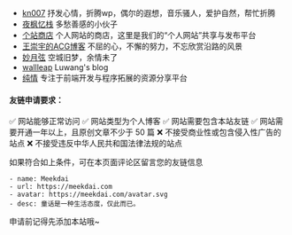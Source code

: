 
 - [kn007](http://kn007.net/) 抒发心情，折腾wp，偶尔的遐想，音乐骚人，爱护自然，帮忙折腾
 - [夜枫忆栈](http://yefengs.com/) 多愁善感的小伙子
 - [个站商店](http://storeweb.cn/) 个人网站的商店，这里是我们的“个人网站”共享与发布平台
 - [王崇宇的ACG博客](http://www.mr158.cn/) 不屈的心，不懈的努力，不忘欣赏沿路的风景
 - [妙月弦](http://limif.cn/) 空城旧梦，余情未了
 - [wallleap](https://myblog.wallleap.cn/) Luwang's blog
 - [纯情](https://xiaohack.org/) 专注于前端开发与程序拓展的资源分享平台

#### 友链申请要求：
✅ 网站能够正常访问
✅ 网站类型为个人博客
✅ 网站需要包含本站友链
✅ 网站需要开通一年以上，且原创文章不少于 50 篇
❌ 不接受商业性或包含侵入性广告的站点
❌ 不接受违反中华人民共和国法律法规的站点

如果符合如上条件，可在本页面评论区留言您的友链信息
```
- name: Meekdai
- url: https://meekdai.com
- avatar: https://meekdai.com/avatar.svg
- desc: 童话是一种生活态度，仅此而已。
```
申请前记得先添加本站哦~
